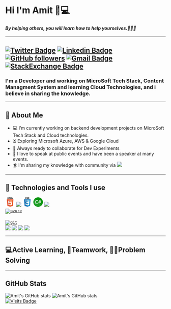 # Hi I'm Amit 👋💻

#### *By helping others, you will learn how to help yourselves.🤝👨‍💻*
---
[![Twitter Badge](https://img.shields.io/badge/-@amitmnath-1ca0f1?style=flat-square&labelColor=1ca0f1&logo=twitter&logoColor=white&link=http://twitter.com/amitmnath/)](http://twitter.com/amitmnath/) [![Linkedin Badge](https://img.shields.io/badge/-kumaramitkumar-blue?style=flat-square&logo=Linkedin&logoColor=white&link=https://www.linkedin.com/in/kumaramitkumar/)](https://www.linkedin.com/in/kumaramitkumar/) 
[![GitHub followers](https://img.shields.io/github/followers/AmitKumar-AK?label=Follow&style=social)](https://github.com/AmitKumar-AK/?tab=follow)
[![Gmail Badge](https://img.shields.io/badge/-amit.mnath-c14438?style=flat&logo=Gmail&logoColor=white&link=mailto:amit.mnath@gmail.com)](mailto:amit.mnath@gmail.com)
[![StackExchange Badge](https://img.shields.io/badge/-amitkumar-FFFFFF?style=flat&logo=stackexchange&logoColor=FFFFFF&link=https://sitecore.stackexchange.com/users/3035/amit-kumar)](https://sitecore.stackexchange.com/users/3035/amit-kumar)
---

### I'm a Developer and working on MicroSoft Tech Stack, Content Managment System and learning Cloud Technologies, and i believe in sharing the knowledge.
-------
## 🧐 About Me

- 💻 I’m currently working on backend development projects on MicroSoft Tech Stack and Cloud technologies.
- ⏳ Exploring Microsoft Azure, AWS & Google Cloud
- 🚀 Always ready to collaborate for Dev Experiments
- 🌱 I love to speak at public events and have been a speaker at many events.
- 🏄‍ I'm sharing my knowledge with community via <a title="Amit's Blog" href="http://amitkumarmca04.blogspot.com/" target="_blank"><img height="20" src="https://img.shields.io/badge/-@amitkumarmca04-E86733?style=flat&labelColor=E86733&logo=blogger&logoColor=white&link=http://amitkumarmca04.blogspot.com/"></a> 

-------
## 🧐 Technologies and Tools I use
<code><a title="HTML 5" href="https://www.w3.org/html/" target="_blank"><img height="30" src="https://raw.githubusercontent.com/devicons/devicon/master/icons/html5/html5-original-wordmark.svg"></a></code>
<code><a title="JavaScript" href="https://developer.mozilla.org/en-US/docs/Web/JavaScript" target="_blank"><img height="30" src="https://camo.githubusercontent.com/288cace72126df58aaeaa75627898785885858d54b03cb15ea3353a515642204/68747470733a2f2f7777772e766563746f726c6f676f2e7a6f6e652f6c6f676f732f6e6f64656a732f6e6f64656a732d69636f6e2e737667"></a></code>
<code><a title="Cascading Style Sheets" href="https://www.w3.org/Style/CSS/Overview.en.html" target="_blank"><img height="30" src="https://raw.githubusercontent.com/devicons/devicon/master/icons/css3/css3-original-wordmark.svg"></a></code>
<code><a title="C# language" href="https://docs.microsoft.com/en-us/dotnet/csharp/tour-of-csharp/" target="_blank"><img height="30" src="https://raw.githubusercontent.com/github/explore/80688e429a7d4ef2fca1e82350fe8e3517d3494d/topics/csharp/csharp.png"></a></code>
<code><a title="Microsoft .NET" href="https://dotnet.microsoft.com/" target="_blank"><img height="30" src="https://icon-library.com/images/vb-net-icon/vb-net-icon-1.jpg"></a></code>
<code><a title="Azure" href="https://azure.microsoft.com/en-us/" target="_blank"> <img src="https://www.vectorlogo.zone/logos/microsoft_azure/microsoft_azure-icon.svg" alt="azure" width="30" height="30"/> </a></code>
<code><a title="Git" href="https://git-scm.com/" target="_blank"> <img src="https://www.vectorlogo.zone/logos/git-scm/git-scm-icon.svg" alt="git" width="30" height="30"/> </a></code>
<code><a title="Docker" href="https://www.docker.com/" target="_blank"><img height="30" src="https://www.vectorlogo.zone/logos/docker/docker-icon.svg"></a></code>
<code><a title="Bootstrap" href="https://getbootstrap.com/" target="_blank"><img height="30" src="https://www.vectorlogo.zone/logos/getbootstrap/getbootstrap-icon.svg"></a></code>
<code><a title="AngularJS" href="https://angularjs.org/" target="_blank"><img height="30" src="https://www.vectorlogo.zone/logos/angular/angular-icon.svg"></a></code>
<code><a title="Sitecore CMS" href="https://www.sitecore.com/" target="_blank"><img height="30" src="https://sitecorecdn.azureedge.net/-/media/sitecoresite/images/global/logo/sitecore-logo.svg"></a></code>

------------------------------
## 💻Active Learning, 🤝Teamwork, 👨‍💻Problem Solving
------------------------------
## GitHub Stats
![Amit's GitHub stats](https://github-readme-stats.vercel.app/api?username=AmitKumar-AK&theme=gruvbox&show_icons=true)   ![Amit's GitHub stats](https://github-readme-stats.vercel.app/api/top-langs/?username=AmitKumar-AK&layout=compact&theme=radical)
<br/>
[![Visits Badge](https://badges.pufler.dev/visits/AmitKumar-AK/AmitKumar-AK)](https://badges.pufler.dev)
